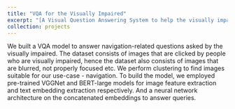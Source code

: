```yaml
---
title: "VQA for the Visually Impaired"
excerpt: "[A Visual Question Answering System to help the visually impaired with navigation](https://yusufali98.github.io/Visual-Reasoning-for-the-Visually-Impaired/) <br/><img src='Screenshot 2022-10-15 at 3.37.11 PM.png' width='500'>"
collection: projects
---
```


We built a VQA model to answer navigation-related questions asked by the visually impaired. The dataset consists of images that are clicked by people who are visually impaired, hence the dataset also consists of images that are blurred, not properly focused etc. We perform clustering to find images suitable for our use-case - navigation. To build the model, we employed pre-trained VGGNet and BERT-large models for image feature extraction and text embedding extraction respectively. And a neural network architecture on the concatenated embeddings to answer queries. 



